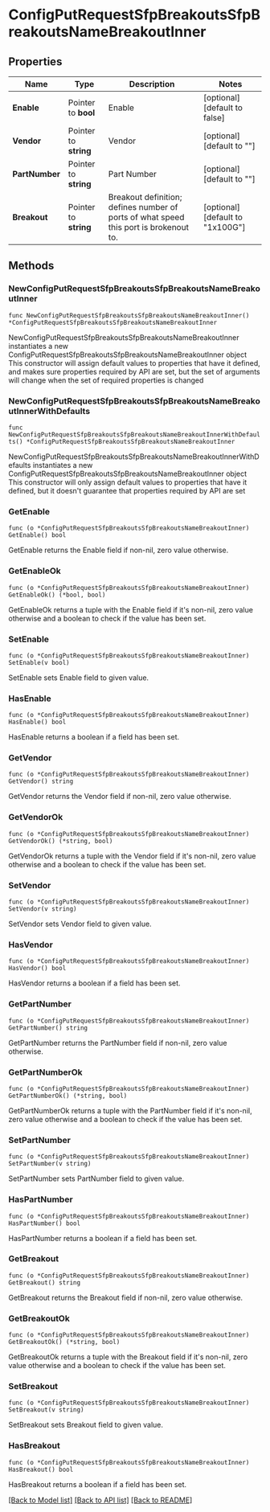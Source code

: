 # ConfigPutRequestSfpBreakoutsSfpBreakoutsNameBreakoutInner

## Properties

Name | Type | Description | Notes
------------ | ------------- | ------------- | -------------
**Enable** | Pointer to **bool** | Enable | [optional] [default to false]
**Vendor** | Pointer to **string** | Vendor | [optional] [default to ""]
**PartNumber** | Pointer to **string** | Part Number | [optional] [default to ""]
**Breakout** | Pointer to **string** | Breakout definition; defines number of ports of what speed this port is brokenout to. | [optional] [default to "1x100G"]

## Methods

### NewConfigPutRequestSfpBreakoutsSfpBreakoutsNameBreakoutInner

`func NewConfigPutRequestSfpBreakoutsSfpBreakoutsNameBreakoutInner() *ConfigPutRequestSfpBreakoutsSfpBreakoutsNameBreakoutInner`

NewConfigPutRequestSfpBreakoutsSfpBreakoutsNameBreakoutInner instantiates a new ConfigPutRequestSfpBreakoutsSfpBreakoutsNameBreakoutInner object
This constructor will assign default values to properties that have it defined,
and makes sure properties required by API are set, but the set of arguments
will change when the set of required properties is changed

### NewConfigPutRequestSfpBreakoutsSfpBreakoutsNameBreakoutInnerWithDefaults

`func NewConfigPutRequestSfpBreakoutsSfpBreakoutsNameBreakoutInnerWithDefaults() *ConfigPutRequestSfpBreakoutsSfpBreakoutsNameBreakoutInner`

NewConfigPutRequestSfpBreakoutsSfpBreakoutsNameBreakoutInnerWithDefaults instantiates a new ConfigPutRequestSfpBreakoutsSfpBreakoutsNameBreakoutInner object
This constructor will only assign default values to properties that have it defined,
but it doesn't guarantee that properties required by API are set

### GetEnable

`func (o *ConfigPutRequestSfpBreakoutsSfpBreakoutsNameBreakoutInner) GetEnable() bool`

GetEnable returns the Enable field if non-nil, zero value otherwise.

### GetEnableOk

`func (o *ConfigPutRequestSfpBreakoutsSfpBreakoutsNameBreakoutInner) GetEnableOk() (*bool, bool)`

GetEnableOk returns a tuple with the Enable field if it's non-nil, zero value otherwise
and a boolean to check if the value has been set.

### SetEnable

`func (o *ConfigPutRequestSfpBreakoutsSfpBreakoutsNameBreakoutInner) SetEnable(v bool)`

SetEnable sets Enable field to given value.

### HasEnable

`func (o *ConfigPutRequestSfpBreakoutsSfpBreakoutsNameBreakoutInner) HasEnable() bool`

HasEnable returns a boolean if a field has been set.

### GetVendor

`func (o *ConfigPutRequestSfpBreakoutsSfpBreakoutsNameBreakoutInner) GetVendor() string`

GetVendor returns the Vendor field if non-nil, zero value otherwise.

### GetVendorOk

`func (o *ConfigPutRequestSfpBreakoutsSfpBreakoutsNameBreakoutInner) GetVendorOk() (*string, bool)`

GetVendorOk returns a tuple with the Vendor field if it's non-nil, zero value otherwise
and a boolean to check if the value has been set.

### SetVendor

`func (o *ConfigPutRequestSfpBreakoutsSfpBreakoutsNameBreakoutInner) SetVendor(v string)`

SetVendor sets Vendor field to given value.

### HasVendor

`func (o *ConfigPutRequestSfpBreakoutsSfpBreakoutsNameBreakoutInner) HasVendor() bool`

HasVendor returns a boolean if a field has been set.

### GetPartNumber

`func (o *ConfigPutRequestSfpBreakoutsSfpBreakoutsNameBreakoutInner) GetPartNumber() string`

GetPartNumber returns the PartNumber field if non-nil, zero value otherwise.

### GetPartNumberOk

`func (o *ConfigPutRequestSfpBreakoutsSfpBreakoutsNameBreakoutInner) GetPartNumberOk() (*string, bool)`

GetPartNumberOk returns a tuple with the PartNumber field if it's non-nil, zero value otherwise
and a boolean to check if the value has been set.

### SetPartNumber

`func (o *ConfigPutRequestSfpBreakoutsSfpBreakoutsNameBreakoutInner) SetPartNumber(v string)`

SetPartNumber sets PartNumber field to given value.

### HasPartNumber

`func (o *ConfigPutRequestSfpBreakoutsSfpBreakoutsNameBreakoutInner) HasPartNumber() bool`

HasPartNumber returns a boolean if a field has been set.

### GetBreakout

`func (o *ConfigPutRequestSfpBreakoutsSfpBreakoutsNameBreakoutInner) GetBreakout() string`

GetBreakout returns the Breakout field if non-nil, zero value otherwise.

### GetBreakoutOk

`func (o *ConfigPutRequestSfpBreakoutsSfpBreakoutsNameBreakoutInner) GetBreakoutOk() (*string, bool)`

GetBreakoutOk returns a tuple with the Breakout field if it's non-nil, zero value otherwise
and a boolean to check if the value has been set.

### SetBreakout

`func (o *ConfigPutRequestSfpBreakoutsSfpBreakoutsNameBreakoutInner) SetBreakout(v string)`

SetBreakout sets Breakout field to given value.

### HasBreakout

`func (o *ConfigPutRequestSfpBreakoutsSfpBreakoutsNameBreakoutInner) HasBreakout() bool`

HasBreakout returns a boolean if a field has been set.


[[Back to Model list]](../README.md#documentation-for-models) [[Back to API list]](../README.md#documentation-for-api-endpoints) [[Back to README]](../README.md)


